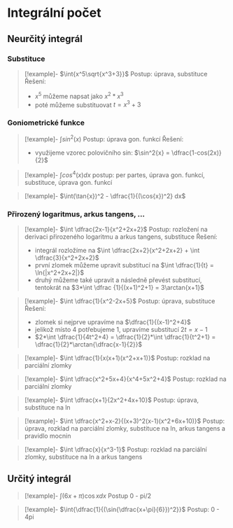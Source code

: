 # Integrální počet
## Neurčitý integrál
### Substituce
> [!example]- $\int{x^5\sqrt{x^3+3}}$
> Postup: úprava, substituce
> Řešení:
> - $x^5$ můžeme napsat jako $x^2*x^3$
> - poté můžeme substituovat $t=x^3+3$
### Goniometrické funkce
> [!example]- $\int sin^2(x)$
> Postup: úprava gon. funkcí
> Řešení:
> - využijeme vzorec polovičního sin: $\sin^2{x} = \dfrac{1-cos(2x)}{2}$

> [!example]- $\int cos^4(x) dx$
> postup: per partes, úprava gon. funkcí, substituce, úprava gon. funkcí

> [!example]- $\int(\tan{x})^2 - \dfrac{1}{(\cos{x})^2} dx$
### Přirozený logaritmus, arkus tangens, ...
> [!example]- $\int \dfrac{2x-1}{x^2+2x+2}$
> Postup: rozložení na derivaci přirozeného logaritmu a arkus tangens, substituce
> Řešení:
> - integrál rozložíme na $\int \dfrac{2x+2}{x^2+2x+2} + \int \dfrac{3}{x^2+2x+2}$
> - první zlomek můžeme upravit substitucí na $\int \dfrac{1}{t} = \ln{|x^2+2x+2|}$
> - druhý můžeme také upravit a následně převést substitucí, tentokrát na $3*\int \dfrac {1}{(x+1)^2+1} = 3\arctan{x+1}$

> [!example]- $\int \dfrac{1}{x^2-2x+5}$
> Postup: úprava, substituce
> Řešení:
> - zlomek si nejprve upravíme na $\dfrac{1}{(x-1)^2+4}$
> - jelikož místo 4 potřebujeme 1, upravíme substitucí $2t = x-1$
> - $2*\int \dfrac{1}{4t^2+4} = \dfrac{1}{2}*\int \dfrac{1}{t^2+1} = \dfrac{1}{2}*\arctan{\dfrac{x-1}{2}}$

> [!example]- $\int \dfrac{1}{x(x+1)(x^2+x+1)}$
> Postup: rozklad na parciální zlomky

> [!example]- $\int \dfrac{x^2+5x+4}{x^4+5x^2+4}$
> Postup: rozklad na parciální zlomky

> [!example]- $\int \dfrac{x+1}{2x^2+4x+10}$
> Postup: úprava, substituce na ln

> [!example]- $\int \dfrac{x^2+x-2}{(x+3)^2(x-1)(x^2+6x+10)}$
> Postup: úprava, rozklad na parciální zlomky, substituce na ln, arkus tangens a pravidlo mocnin

> [!example]- $\int \dfrac{x}{x^3-1}$
> Postup: rozklad na parciální zlomky, substituce na ln a arkus tangens

## Určitý integrál
> [!example]- $\int{(6x+\pi)\cos{x}}dx$
> Postup 0 - pi/2

> [!example]- $\int{\dfrac{1}{(\sin{\dfrac{x+\pi}{6}})^2}}$
> Postup: 0 - 4pi
